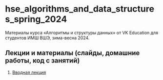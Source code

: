 # hse_algorithms_and_data_structures_spring_2024

Материалы курса «Алгоритмы и структуры данных» от VK Education для студентов ИМШ ВШЭ, зима-весна 2024.

## Лекции и материалы (слайды, домашние работы, код с занятий)
01. [Вводная лекция](lesson-01)
